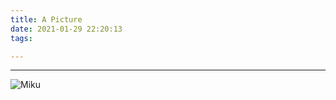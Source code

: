 ```yaml
---
title: A Picture
date: 2021-01-29 22:20:13
tags:

---
```


---

<!--more-->

![Miku](/images/Miku.jpg)
